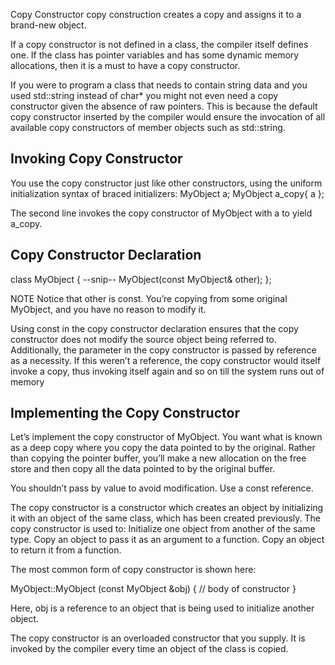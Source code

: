 Copy Constructor
copy construction creates a copy and assigns it to a brand-new object.

If a copy constructor is not defined in a class, the compiler itself defines one. If the class has pointer variables and has some dynamic memory allocations, then it is a must to have a copy constructor.

If you were to program a class that needs to contain string data and you used std::string instead of char* you might not even need a copy constructor given the absence of raw pointers. This is because the default copy constructor inserted by the compiler would ensure the invocation of all available copy constructors of member objects such as std::string.



## Invoking Copy Constructor
You use the copy constructor just like other constructors, using the uniform initialization syntax of braced initializers:
MyObject a;
MyObject a_copy{ a };

The second line invokes the copy constructor of MyObject with a to yield a_copy.




## Copy Constructor Declaration

class MyObject {
  --snip--
  MyObject(const MyObject& other);
};

NOTE
Notice that other is const. You’re copying from some original MyObject, and you have no reason to modify it.

Using const in the copy constructor declaration ensures that the copy constructor does not modify the source object being referred to. Additionally, the parameter in the copy constructor is passed by reference as a necessity. If this weren’t a reference, the copy constructor would itself invoke a copy, thus invoking itself again and so on till the system runs out of memory


## Implementing the Copy Constructor
Let’s implement the copy constructor of MyObject. You want what is known as a deep copy where you copy the data pointed to by the original. Rather than copying the pointer buffer, you’ll make a new allocation on the free store and then copy all the data pointed to by the original buffer.

You shouldn’t pass by value to avoid modification. Use a const reference.

The copy constructor is a constructor which creates an object by initializing it with an object of the same class, which has been created previously. The copy constructor is used to:
  Initialize one object from another of the same type.
  Copy an object to pass it as an argument to a function.
  Copy an object to return it from a function.

 The most common form of copy constructor is shown here:

MyObject::MyObject (const MyObject &obj)
{
   // body of constructor
}

Here, obj is a reference to an object that is being used to initialize another object.

The copy constructor is an overloaded constructor that you supply. It is invoked by the compiler every time an object of the class is copied.
